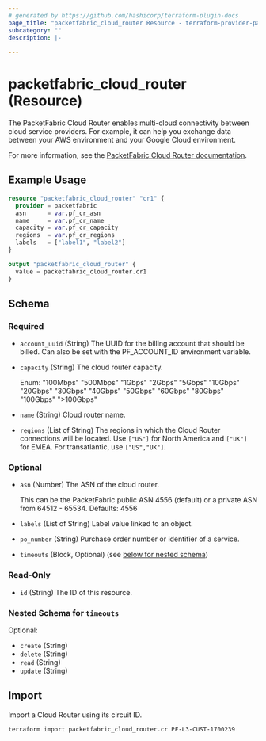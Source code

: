 ```yaml
---
# generated by https://github.com/hashicorp/terraform-plugin-docs
page_title: "packetfabric_cloud_router Resource - terraform-provider-packetfabric"
subcategory: ""
description: |-
  
---
```


# packetfabric_cloud_router (Resource)

The PacketFabric Cloud Router enables multi-cloud connectivity between cloud service providers. For example, it can help you exchange data between your AWS environment and your Google Cloud environment.

For more information, see the [PacketFabric Cloud Router documentation](https://docs.packetfabric.com/cr/overview/).


## Example Usage

```terraform
resource "packetfabric_cloud_router" "cr1" {
  provider = packetfabric
  asn      = var.pf_cr_asn
  name     = var.pf_cr_name
  capacity = var.pf_cr_capacity
  regions  = var.pf_cr_regions
  labels   = ["label1", "label2"]
}

output "packetfabric_cloud_router" {
  value = packetfabric_cloud_router.cr1
}
```

<!-- schema generated by tfplugindocs -->
## Schema

### Required

- `account_uuid` (String) The UUID for the billing account that should be billed. Can also be set with the PF_ACCOUNT_ID environment variable.
- `capacity` (String) The cloud router capacity.

	Enum: "100Mbps" "500Mbps" "1Gbps" "2Gbps" "5Gbps" "10Gbps" "20Gbps" "30Gbps" "40Gbps" "50Gbps" "60Gbps" "80Gbps" "100Gbps" ">100Gbps"
- `name` (String) Cloud router name.
- `regions` (List of String) The regions in which the Cloud Router connections will be located.
		Use `["US"]` for North America and `["UK"]` for EMEA. For transatlantic, use `["US","UK"]`.

### Optional

- `asn` (Number) The ASN of the cloud router.

	This can be the PacketFabric public ASN 4556 (default) or a private ASN from 64512 - 65534. Defaults: 4556
- `labels` (List of String) Label value linked to an object.
- `po_number` (String) Purchase order number or identifier of a service.
- `timeouts` (Block, Optional) (see [below for nested schema](#nestedblock--timeouts))

### Read-Only

- `id` (String) The ID of this resource.

<a id="nestedblock--timeouts"></a>
### Nested Schema for `timeouts`

Optional:

- `create` (String)
- `delete` (String)
- `read` (String)
- `update` (String)




## Import

Import a Cloud Router using its circuit ID.

```bash
terraform import packetfabric_cloud_router.cr PF-L3-CUST-1700239
```
